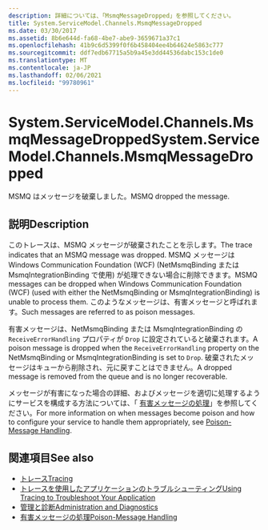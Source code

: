 ```yaml
---
description: 詳細については、「MsmqMessageDropped」を参照してください。
title: System.ServiceModel.Channels.MsmqMessageDropped
ms.date: 03/30/2017
ms.assetid: 8b6e644d-fa68-4be7-abe9-3659671a37c1
ms.openlocfilehash: 41b9c6d5399f0f6b458404ee4b64624e5863c777
ms.sourcegitcommit: ddf7edb67715a5b9a45e3dd44536dabc153c1de0
ms.translationtype: MT
ms.contentlocale: ja-JP
ms.lasthandoff: 02/06/2021
ms.locfileid: "99780961"
---
```

# <a name="systemservicemodelchannelsmsmqmessagedropped"></a><span data-ttu-id="108fa-103">System.ServiceModel.Channels.MsmqMessageDropped</span><span class="sxs-lookup"><span data-stu-id="108fa-103">System.ServiceModel.Channels.MsmqMessageDropped</span></span>

<span data-ttu-id="108fa-104">MSMQ はメッセージを破棄しました。</span><span class="sxs-lookup"><span data-stu-id="108fa-104">MSMQ dropped the message.</span></span>  
  
## <a name="description"></a><span data-ttu-id="108fa-105">説明</span><span class="sxs-lookup"><span data-stu-id="108fa-105">Description</span></span>  

 <span data-ttu-id="108fa-106">このトレースは、MSMQ メッセージが破棄されたことを示します。</span><span class="sxs-lookup"><span data-stu-id="108fa-106">The trace indicates that an MSMQ message was dropped.</span></span> <span data-ttu-id="108fa-107">MSMQ メッセージは Windows Communication Foundation (WCF) (NetMsmqBinding または MsmqIntegrationBinding で使用) が処理できない場合に削除できます。</span><span class="sxs-lookup"><span data-stu-id="108fa-107">MSMQ messages can be dropped when Windows Communication Foundation (WCF) (used with either the NetMsmqBinding or MsmqIntegrationBinding) is unable to process them.</span></span> <span data-ttu-id="108fa-108">このようなメッセージは、有害メッセージと呼ばれます。</span><span class="sxs-lookup"><span data-stu-id="108fa-108">Such messages are referred to as poison messages.</span></span>  
  
 <span data-ttu-id="108fa-109">有害メッセージは、NetMsmqBinding または MsmqIntegrationBinding の `ReceiveErrorHandling` プロパティが `Drop` に設定されていると破棄されます。</span><span class="sxs-lookup"><span data-stu-id="108fa-109">A poison message is dropped when the `ReceiveErrorHandling` property on the NetMsmqBinding or MsmqIntegrationBinding is set to `Drop`.</span></span> <span data-ttu-id="108fa-110">破棄されたメッセージはキューから削除され、元に戻すことはできません。</span><span class="sxs-lookup"><span data-stu-id="108fa-110">A dropped message is removed from the queue and is no longer recoverable.</span></span>  
  
 <span data-ttu-id="108fa-111">メッセージが有害になった場合の詳細、およびメッセージを適切に処理するようにサービスを構成する方法については、「 [有害メッセージの処理](../../feature-details/poison-message-handling.md)」を参照してください。</span><span class="sxs-lookup"><span data-stu-id="108fa-111">For more information on when messages become poison and how to configure your service to handle them appropriately, see [Poison-Message Handling](../../feature-details/poison-message-handling.md).</span></span>  
  
## <a name="see-also"></a><span data-ttu-id="108fa-112">関連項目</span><span class="sxs-lookup"><span data-stu-id="108fa-112">See also</span></span>

- [<span data-ttu-id="108fa-113">トレース</span><span class="sxs-lookup"><span data-stu-id="108fa-113">Tracing</span></span>](index.md)
- [<span data-ttu-id="108fa-114">トレースを使用したアプリケーションのトラブルシューティング</span><span class="sxs-lookup"><span data-stu-id="108fa-114">Using Tracing to Troubleshoot Your Application</span></span>](using-tracing-to-troubleshoot-your-application.md)
- [<span data-ttu-id="108fa-115">管理と診断</span><span class="sxs-lookup"><span data-stu-id="108fa-115">Administration and Diagnostics</span></span>](../index.md)
- [<span data-ttu-id="108fa-116">有害メッセージの処理</span><span class="sxs-lookup"><span data-stu-id="108fa-116">Poison-Message Handling</span></span>](../../feature-details/poison-message-handling.md)
